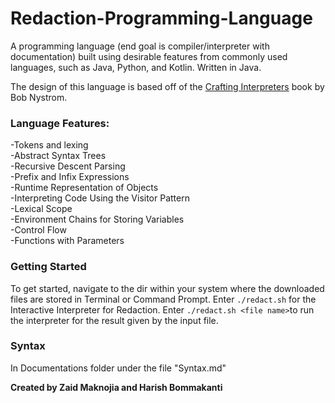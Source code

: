 # Redaction-Programming-Language
A programming language (end goal is compiler/interpreter with documentation) built using desirable features from commonly used languages, such as Java, Python, and Kotlin. Written in Java.

The design of this language is based off of the [Crafting Interpreters](https://craftinginterpreters.com/) book by Bob Nystrom.

### Language Features: 
-Tokens and lexing\
-Abstract Syntax Trees\
-Recursive Descent Parsing\
-Prefix and Infix Expressions\
-Runtime Representation of Objects\
-Interpreting Code Using the Visitor Pattern\
-Lexical Scope\
-Environment Chains for Storing Variables\
-Control Flow\
-Functions with Parameters


### Getting Started
To get started, navigate to the dir within your system where the downloaded files are stored in Terminal or Command Prompt. Enter ```./redact.sh``` for the Interactive Interpreter for Redaction. Enter ```./redact.sh <file name>```to run the interpreter for the result given by the input file.

### Syntax 
In Documentations folder under the file "Syntax.md" 
 
 
 
 
**Created by Zaid Maknojia and Harish Bommakanti**
